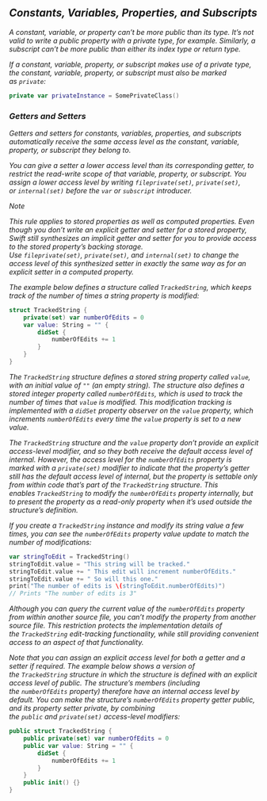 ## *Constants, Variables, Properties, and Subscripts*

*A constant, variable, or property can’t be more public than its type. It’s not valid to write a public property with a private type, for example. Similarly, a subscript can’t be more public than either its index type or return type.*

*If a constant, variable, property, or subscript makes use of a private type, the constant, variable, property, or subscript must also be marked as `private`:*

```swift
private var privateInstance = SomePrivateClass()
```

### *Getters and Setters*

*Getters and setters for constants, variables, properties, and subscripts automatically receive the same access level as the constant, variable, property, or subscript they belong to.*

*You can give a setter a lower access level than its corresponding getter, to restrict the read-write scope of that variable, property, or subscript. You assign a lower access level by writing `fileprivate(set)`, `private(set)`, or `internal(set)` before the `var` or `subscript` introducer.*

*Note*

*This rule applies to stored properties as well as computed properties. Even though you don’t write an explicit getter and setter for a stored property, Swift still synthesizes an implicit getter and setter for you to provide access to the stored property’s backing storage. Use `fileprivate(set)`, `private(set)`, and `internal(set)` to change the access level of this synthesized setter in exactly the same way as for an explicit setter in a computed property.*

*The example below defines a structure called `TrackedString`, which keeps track of the number of times a string property is modified:*

```swift
struct TrackedString {
    private(set) var numberOfEdits = 0
    var value: String = "" {
        didSet {
            numberOfEdits += 1
        }
    }
}
```

*The `TrackedString` structure defines a stored string property called `value`, with an initial value of `""` (an empty string). The structure also defines a stored integer property called `numberOfEdits`, which is used to track the number of times that `value` is modified. This modification tracking is implemented with a `didSet` property observer on the `value` property, which increments `numberOfEdits` every time the `value` property is set to a new value.*

*The `TrackedString` structure and the `value` property don’t provide an explicit access-level modifier, and so they both receive the default access level of internal. However, the access level for the `numberOfEdits` property is marked with a `private(set)` modifier to indicate that the property’s getter still has the default access level of internal, but the property is settable only from within code that’s part of the `TrackedString` structure. This enables `TrackedString` to modify the `numberOfEdits` property internally, but to present the property as a read-only property when it’s used outside the structure’s definition.*

*If you create a `TrackedString` instance and modify its string value a few times, you can see the `numberOfEdits` property value update to match the number of modifications:*

```swift
var stringToEdit = TrackedString()
stringToEdit.value = "This string will be tracked."
stringToEdit.value += " This edit will increment numberOfEdits."
stringToEdit.value += " So will this one."
print("The number of edits is \(stringToEdit.numberOfEdits)")
// Prints "The number of edits is 3"
```

*Although you can query the current value of the `numberOfEdits` property from within another source file, you can’t modify the property from another source file. This restriction protects the implementation details of the `TrackedString` edit-tracking functionality, while still providing convenient access to an aspect of that functionality.*

*Note that you can assign an explicit access level for both a getter and a setter if required. The example below shows a version of the `TrackedString` structure in which the structure is defined with an explicit access level of public. The structure’s members (including the `numberOfEdits` property) therefore have an internal access level by default. You can make the structure’s `numberOfEdits` property getter public, and its property setter private, by combining the `public` and `private(set)` access-level modifiers:*

```swift
public struct TrackedString {
    public private(set) var numberOfEdits = 0
    public var value: String = "" {
        didSet {
            numberOfEdits += 1
        }
    }
    public init() {}
}
```
